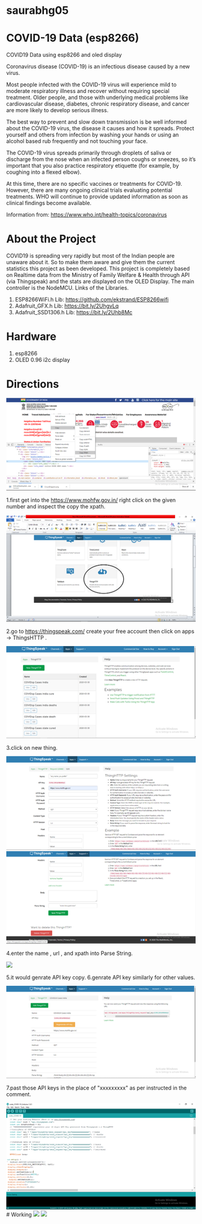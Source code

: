 # saurabhg05
# COVID-19 Data (esp8266)
COVID19 Data using esp8266 and oled display

Coronavirus disease (COVID-19) is an infectious disease caused by a new virus.

Most people infected with the COVID-19 virus will experience mild to moderate respiratory illness and recover without requiring special treatment. Older people, and those with underlying medical problems like cardiovascular disease, diabetes, chronic respiratory disease, and cancer are more likely to develop serious illness.

The best way to prevent and slow down transmission is be well informed about the COVID-19 virus, the disease it causes and how it spreads. Protect yourself and others from infection by washing your hands or using an alcohol based rub frequently and not touching your face.

The COVID-19 virus spreads primarily through droplets of saliva or discharge from the nose when an infected person coughs or sneezes, so it’s important that you also practice respiratory etiquette (for example, by coughing into a flexed elbow).

At this time, there are no specific vaccines or treatments for COVID-19. However, there are many ongoing clinical trials evaluating potential treatments. WHO will continue to provide updated information as soon as clinical findings become available.

Information from: https://www.who.int/health-topics/coronavirus


# About the Project
COVID19 is spreading very rapidly but most of the Indian people are unaware about it. So to make them aware and give them the current statistics this project as been developed. This project is completely based on Realtime data from the Ministry of Family Welfare & Health through API (via Thingspeak) and the stats are displayed on the OLED Display. The main controller is the NodeMCU.
Links of the Libraries.
1. ESP8266WiFi.h Lib: https://github.com/ekstrand/ESP8266wifi
2. Adafruit_GFX.h Lib: https://bit.ly/2UhgvLq
3. Adafruit_SSD1306.h Lib: https://bit.ly/2Uhb8Mc


# Hardware 
1. esp8266
2. OLED 0.96 i2c display

# Directions

<img src="screenshot/1.png">


1.first get into the https://www.mohfw.gov.in/ right click on the given number and inspect the copy the xpath.


<img src="screenshot/2.png">


2.go to https://thingspeak.com/ create your free account then click on apps -> ThingsHTTP .


<img src="screenshot/3.png">


3.click on new thing.


<img src="screenshot/4.png">
<img src="screenshot/5.png">


4.enter the name , url , and xpath into Parse String.


<img src="screenshot/6.png">


5.it would genrate API key copy.
6.genrate API key similarly for other values.


<img src="screenshot/7.png">


7.past those API keys in the place of "xxxxxxxxx" as per instructed in the comment.

<img src="screenshot/8.png">
# Working 

<img src="screenshot/IMG_20200330_194215.png">

<img src="screenshot/IMG_20200330_203941.png">
